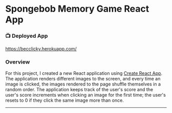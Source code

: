# Spongebob Memory Game React App

### :tv: **Deployed App**
https://becclicky.herokuapp.com/

### Overview

For this project, I created a new React application using [Create React App](https://github.com/facebookincubator/create-react-app). The application renders different images to the screen, and every time an image is clicked, the images rendered to the page shuffle themselves in a random order. The application keeps track of the user's score and the user's score increments when clicking an image for the first time; the user's resets to 0 if they click the same image more than once.
   
------------------------------------------------


